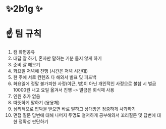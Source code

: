 # ✨2b1g ✨
# ☝ 팀 규칙
1. 캠 화면공유
2. 대답 잘 하기, 혼자만 말하는 기분 들지 않게 하기
3. 준비 잘 해오기
4. 화요일 저녁에 진행 (시간은 저녁 시간대)
5. 한 주에 서로 컨텐츠 다 해와서 발표 및 피드백
6. 화요일에 정말 불가피한 사정(야근, 병)이 아닌 개인적인 사정으로 불참 시 벌금 10000원 내고 요일 옮겨서 진행
-> 벌금은 회식때 사용 
7. 인원 추가 없음
8. 따뜻하게 말하기 (용용체)
9. 심리적으로 압박을 받으면 바로 말하고 상대방은 정중하게 사과하기
10. 면접 질문 답변에 대해 나머지 두명도 철저하게 공부해와서 꼬리질문 및 답변에 대한 정확성 판단하기
